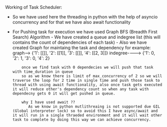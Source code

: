 
Working of Task Scheduler:
  - So we have used here the threading in python with the help of asyncio concurrency and for that
    we have also await functionality 

  - For Pushing task for execution we have used Graph BFS (Breadth First Search) Algorithm
        - We have created a queue and indegree list (this will contains the count of dependencies of each task)
        - Also we have created Graph for maintaing the task and dependency
            for example:
               graph--> {'1': [[]], '2': [[1]], '3': [[]], '4': [[2, 3]]}
               indegree----> {'1': 0, '2': 1, '3': 0, '4': 2}
            
            once we find task with 0 dependecies we will push that task with time_duration in queue
            so as we know there is limit of max_concurrency of 2 so we will traverse the loop for 2 time in single time and push those task to thread with using await functionality, also once task gets executed it will reduce other's dependency count so when any task with dependecny gets 0 it will get pushed in queue.

            why I have used await ?? 
               As we know in python mutlithreaing is not supported due GIL (Global interpreter lock) so to avoid this I have async/await and it will run in a single thraeded environment and it will wait other task to complete by doing this way we can achieve concurrency.
